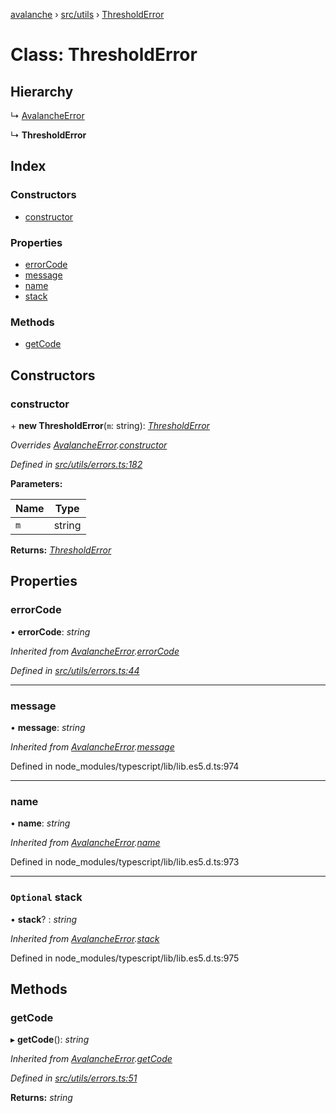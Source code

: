 [avalanche](../README.md) › [src/utils](../modules/src_utils.md) › [ThresholdError](src_utils.thresholderror.md)

# Class: ThresholdError

## Hierarchy

  ↳ [AvalancheError](src_utils.avalancheerror.md)

  ↳ **ThresholdError**

## Index

### Constructors

* [constructor](src_utils.thresholderror.md#constructor)

### Properties

* [errorCode](src_utils.thresholderror.md#errorcode)
* [message](src_utils.thresholderror.md#message)
* [name](src_utils.thresholderror.md#name)
* [stack](src_utils.thresholderror.md#optional-stack)

### Methods

* [getCode](src_utils.thresholderror.md#getcode)

## Constructors

###  constructor

\+ **new ThresholdError**(`m`: string): *[ThresholdError](src_utils.thresholderror.md)*

*Overrides [AvalancheError](src_utils.avalancheerror.md).[constructor](src_utils.avalancheerror.md#constructor)*

*Defined in [src/utils/errors.ts:182](https://github.com/ava-labs/avalanchejs/blob/1a2866a/src/utils/errors.ts#L182)*

**Parameters:**

Name | Type |
------ | ------ |
`m` | string |

**Returns:** *[ThresholdError](src_utils.thresholderror.md)*

## Properties

###  errorCode

• **errorCode**: *string*

*Inherited from [AvalancheError](src_utils.avalancheerror.md).[errorCode](src_utils.avalancheerror.md#errorcode)*

*Defined in [src/utils/errors.ts:44](https://github.com/ava-labs/avalanchejs/blob/1a2866a/src/utils/errors.ts#L44)*

___

###  message

• **message**: *string*

*Inherited from [AvalancheError](src_utils.avalancheerror.md).[message](src_utils.avalancheerror.md#message)*

Defined in node_modules/typescript/lib/lib.es5.d.ts:974

___

###  name

• **name**: *string*

*Inherited from [AvalancheError](src_utils.avalancheerror.md).[name](src_utils.avalancheerror.md#name)*

Defined in node_modules/typescript/lib/lib.es5.d.ts:973

___

### `Optional` stack

• **stack**? : *string*

*Inherited from [AvalancheError](src_utils.avalancheerror.md).[stack](src_utils.avalancheerror.md#optional-stack)*

Defined in node_modules/typescript/lib/lib.es5.d.ts:975

## Methods

###  getCode

▸ **getCode**(): *string*

*Inherited from [AvalancheError](src_utils.avalancheerror.md).[getCode](src_utils.avalancheerror.md#getcode)*

*Defined in [src/utils/errors.ts:51](https://github.com/ava-labs/avalanchejs/blob/1a2866a/src/utils/errors.ts#L51)*

**Returns:** *string*
